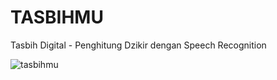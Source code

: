 # TASBIHMU
Tasbih Digital - Penghitung Dzikir dengan Speech Recognition

![tasbihmu](https://user-images.githubusercontent.com/64425575/177797279-6c6809bd-1956-40bf-8572-31160198b366.png)

